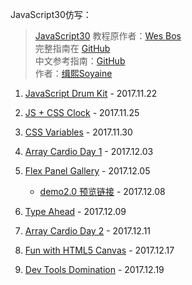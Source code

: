 JavaScript30仿写：
> [JavaScript30](https://javascript30.com) 教程原作者：[Wes Bos](https://github.com/wesbos)    
> 完整指南在 [GitHub](https://github.com/soyaine/JavaScript30)  
> 中文参考指南：[GitHub](https://github.com/soyaine/JavaScript30)  
> 作者：[缉熙Soyaine](https://github.com/soyaine)  

1. [JavaScript Drum Kit](https://hehe1111.github.io/js_demo/js30/01%20-%20JavaScript%20Drum%20Kit/) - 2017.11.22

2. [JS + CSS Clock](https://hehe1111.github.io/js_demo/js30/02%20-%20JS%20+%20CSS%20Clock/) - 2017.11.25

3. [CSS Variables](https://hehe1111.github.io/js_demo/js30/03%20-%20CSS%20Variables/) - 2017.11.30

4. [Array Cardio Day 1](https://hehe1111.github.io/js_demo/js30/04%20-%20Array%20Cardio%20Day%201/) - 2017.12.03

5. [Flex Panel Gallery](https://hehe1111.github.io/js_demo/js30/05%20-%20Flex%20Panel%20Gallery/) - 2017.12.05
    - [demo2.0 预览链接](http://hehe1111.github.io/js_demo/js30//05%20-%20Flex%20Panel%20Gallery/version2.0/) - 2017.12.08

6. [Type Ahead](http://hehe1111.github.io/js_demo/js30/06%20-%20Type%20Ahead/) - 2017.12.09

7. [Array Cardio Day 2](http://hehe1111.github.io/js_demo/js30/07%20-%20Array%20Cardio%20Day%202/) - 2017.12.11

8. [Fun with HTML5 Canvas](https://hehe1111.github.io/js_demo/js30/08%20-%20Fun%20with%20HTML5%20Canvas/) - 2017.12.17

9. [Dev Tools Domination](https://hehe1111.github.io/js_demo/js30/09%20-%20Dev%20Tools%20Domination/) - 2017.12.19
